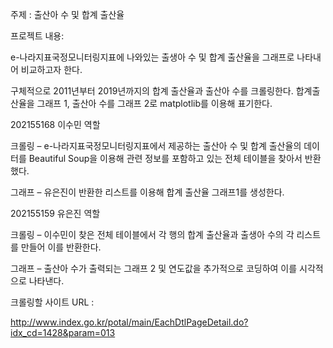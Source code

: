 주제 : 출산아 수 및 합계 출산율

 

프로젝트 내용:

e-나라지표국정모니터링지표에 나와있는 출생아 수 및 합계 출산율을 그래프로 나타내어 비교하고자 한다.

구체적으로 2011년부터 2019년까지의 합계 출산율과 출산아 수를 크롤링한다. 합계출산율을 그래프 1, 출산아 수를 그래프 2로 matplotlib를 이용해 표기한다.

 

202155168 이수민 역할

크롤링 – e-나라지표국정모니터링지표에서 제공하는 출산아 수 및 합계 출산율의 데이터를 Beautiful Soup을 이용해 관련 정보를 포함하고 있는 전체 테이블을 찾아서 반환했다.

그래프 – 유은진이 반환한 리스트를 이용해 합계 출산율 그래프1를 생성한다.

 

202155159 유은진 역할

크롤링 – 이수민이 찾은 전체 테이블에서 각 행의 합계 출산율과 출생아 수의 각 리스트를 만들어 이를 반환한다.

그래프 – 출산아 수가 출력되는 그래프 2 및 연도값을 추가적으로 코딩하여 이를 시각적으로 나타낸다.

 

크롤링할 사이트 URL : 

http://www.index.go.kr/potal/main/EachDtlPageDetail.do?idx_cd=1428&param=013
